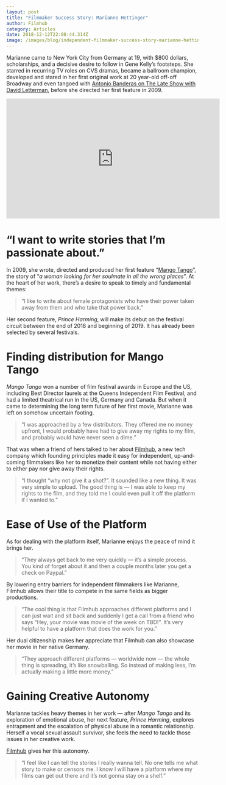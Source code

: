 ```yaml
---
layout: post
title: "Filmmaker Success Story: Marianne Hettinger"
author: Filmhub
category: Articles
date: 2018-12-12T22:08:44.314Z
image: /images/blog/independent-filmmaker-success-story-marianne-hettinger.png
---
```

Marianne came to New York City from Germany at 19, with $800 dollars, scholarships, and a decisive desire to follow in Gene Kelly’s footsteps. She starred in recurring TV roles on CVS dramas, became a ballroom champion, developed and stared in her first original work at 20 year-old off-off Broadway and even tangoed with [Antonio Banderas on The Late Show with David Letterman](<https://www.youtube.com/watch?v=AQfJ50zIQXU),%25C2%25A0after>), before she directed her first feature in 2009.

<iframe width="560" height="315" src="https://www.youtube.com/embed/NHR0JnKcREA" title="YouTube video player" frameborder="0" allow="accelerometer; autoplay; clipboard-write; encrypted-media; gyroscope; picture-in-picture" allowfullscreen></iframe>

# “I want to write stories that I’m passionate about.”

In 2009, she wrote, directed and produced her first feature “[Mango Tango](http://www.imdb.com/title/tt0985056/?ref_=nv_sr_1%25C2%25A0)”, the story of “*a woman looking for her soulmate in all the wrong places*”. At the heart of her work, there’s a desire to speak to timely and fundamental themes:

> “I like to write about female protagonists who have their power taken away from them and who take that power back.”

Her second feature, *Prince Harming*, will make its debut on the festival circuit between the end of 2018 and beginning of 2019. It has already been selected by several festivals.

# Finding distribution for Mango Tango

*Mango Tango* won a number of film festival awards in Europe and the US, including Best Director laurels at the Queens Independent Film Festival, and had a limited theatrical run in the US, Germany and Canada. But when it came to determining the long term future of her first movie, Marianne was left on somehow uncertain footing.

> “I was approached by a few distributors. They offered me no money upfront, I would probably have had to give away my rights to my film, and probably would have never seen a dime.”

That was when a friend of hers talked to her about [Filmhub](http://bit.ly/fhq_mariannehettinger), a new tech company which founding principles made it easy for independent, up-and-coming filmmakers like her to monetize their content while not having either to either pay nor give away their rights.

> “I thought “why not give it a shot?”. It sounded like a new thing. It was very simple to upload. The good thing is — I was able to keep my rights to the film, and they told me I could even pull it off the platform if I wanted to.”

# Ease of Use of the Platform

As for dealing with the platform itself, Marianne enjoys the peace of mind it brings her.

> “They always get back to me very quickly — it’s a simple process. You kind of forget about it and then a couple months later you get a check on Paypal.”

By lowering entry barriers for independent filmmakers like Marianne, Filmhub allows their title to compete in the same fields as bigger productions.

> “The cool thing is that Filmhub approaches different platforms and I can just wait and sit back and suddenly I get a call from a friend who says “Hey, your movie was movie of the week on TBD!”. It’s very helpful to have a platform that does the work for you.”

Her dual citizenship makes her appreciate that Filmhub can also showcase her movie in her native Germany.

> “They approach different platforms — worldwide now — the whole thing is spreading, it’s like snowballing. So instead of making less, I’m actually making a little more money.”

# Gaining Creative Autonomy

Marianne tackles heavy themes in her work — after *Mango Tango* and its exploration of emotional abuse, her next feature, *Prince Harming*, explores entrapment and the escalation of physical abuse in a romantic relationship. Herself a vocal sexual assault survivor, she feels the need to tackle those issues in her creative work.

[Filmhub](http://bit.ly/fhq_mariannehettinger) gives her this autonomy.

> “I feel like I can tell the stories I really wanna tell. No one tells me what story to make or censors me. I know I will have a platform where my films can get out there and it’s not gonna stay on a shelf.”
